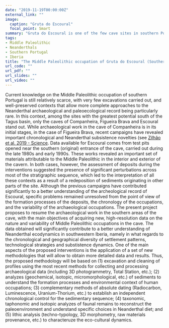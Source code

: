 ```yaml
---
date: "2019-11-19T00:00:00Z"
external_link: ""
image:
  caption: "Gruta do Escoural"
  focal_point: Smart
summary: "Gruta do Escoural is one of the few cave sites in southern Portugal where Middle Paleolithic occupations have been identified. This project, funded by the Wenner-Gren Foundation, will resume geoarchaeological work at the southern entrance of the cave where a series of Neanderthal occupations have been previously identified and dated to ca. 48 ka cal BP."
tags:
- Middle Paleolithic
- Neanderthals
- Southern Portugal
- Iberia
title: "The Middle Paleolithic occupation of Gruta do Escoural (Southern Portugal)"
url_code: ""
url_pdf: ""
url_slides: ""
url_video: ""
---
```


Current knowledge on the Middle Paleolithic occupation of southern Portugal is still relatively scarce, with very few excavations carried out, and well-preserved contexts that allow more complete approaches to the Neanderthal archaeological and paleoecological record being particularly rare. In this context, among the sites with the greatest potential south of the Tagus basin, only the caves of Companheira, Figueira Brava and Escoural stand out. While archaeological work in the cave of Companheira is in its initial stages, in the case of Figueira Brava, recent campaigns have revealed important chronological and Neanderthal subsistence novelties (see [Zilhão et al. 2019 - Science](https://science.sciencemag.org/content/367/6485/eaaz7943).
Data available for Escoural comes from test pits opened near the southern (original) entrance of the cave, carried out during the late 1980s and early 1990s. These works revealed an important set of materials attributable to the Middle Paleolithic in the interior and exterior of the cavern. In both cases, however, the assessment of deposits during the interventions suggested the presence of significant perturbations across most of the stratigraphic sequence, which led to the interpretation of all these contexts as a result of a redeposition of sediments originating in other parts of the site. Although the previous campaigns have contributed significantly to a better understanding of the archeological record of Escoural, specific problems remained unresolved from the point of view of the formation processes of the deposits, the chronology of the occupations, and the variability of the archaeological occupations.
The present project proposes to resume the archaeological work in the southern areas of the cave, with the main objectives of acquiring new, high-resolution data on the nature and variability of Middle Paleolithic occupations in the cave. The data obtained will significantly contribute to a better understanding of Neanderthal ecodynamics in southwestern Iberia, namely in what regards to the chronological and geographical diversity of settlement patterns, technological strategies and substistence dynamics.
One of the main aspects of the proposed interventions is the application of a set of new methodologies that will allow to obtain more detailed data and results. Thus, the proposed methodology will be based on (1) excavation and cleaning of profiles using the most recent methods for collecting and processing archaeological data (including 3D photogrammetry, Total Station, etc.); (2) analyzes (geochemical, isotopic, micromorphological, etc.) of sediments to understand the formation processes and environmental context of human occupations; (3) complementary methods of absolute dating (Radiocarbon, Luminescence, Uranium-Thorium, etc.) to establish an independent chronological control for the sedimentary sequence; (4) taxonomic, taphonomic and isotopic analyzes of faunal remains to reconstruct the paleoenvironment and understand specific choices in Neanderthal diet; and (5) lithic analysis (techno-typology, 3D morphometry, raw materials provenance, etc.) to characteruze the eco-cultural dynamics.